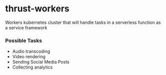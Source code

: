 # thrust-workers

Workers kubernetes cluster that will handle tasks in a serverless function as a service framework

### Possible Tasks

* Audio transcoding
* Video rendering
* Sending Social Media Posts
* Collecting analytics
